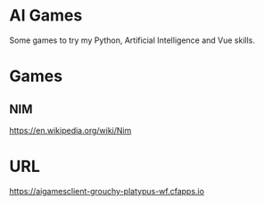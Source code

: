 # AI Games

Some games to try my Python, Artificial Intelligence and Vue skills.

# Games

## NIM

https://en.wikipedia.org/wiki/Nim

# URL

https://aigamesclient-grouchy-platypus-wf.cfapps.io